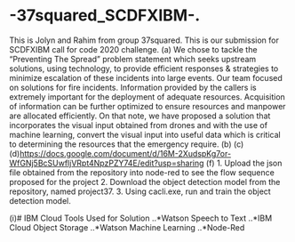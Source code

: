 # -37squared_SCDFXIBM-.
This is Jolyn and Rahim from group 37squared. This is our submission for SCDFXIBM call for code 2020 challenge. 
(a) We chose to tackle the “Preventing The Spread” problem statement which seeks upstream solutions, using technology, to provide efficient responses & strategies to minimize escalation of these incidents into large events. Our team focused on solutions for fire incidents. Information provided by the callers is extremely important for the deployment of adequate resources. Acquisition of information can be further optimized to ensure resources and manpower are allocated efficiently. On that note, we have proposed a solution that incorporates the visual input obtained from drones and with the use of machine learning, convert the visual input into useful data which is critical to determining the resources that the emergency require.
(b)
(c)
(d)https://docs.google.com/document/d/16M-2XudspKg7or-WfGNj5BcSUwfljVRpt4NpzPZY74E/edit?usp=sharing
(f) 1. Upload the json file obtained from the repository into node-red to see the flow sequence proposed for the project
    2. Download the object detection model from the repository, named project37. 
    3. Using cacli.exe, run and train the object detection model.
    
(i)# IBM Cloud Tools Used for Solution 
..*Watson Speech to Text
..*IBM Cloud Object Storage 
..*Watson Machine Learning
..*Node-Red 


